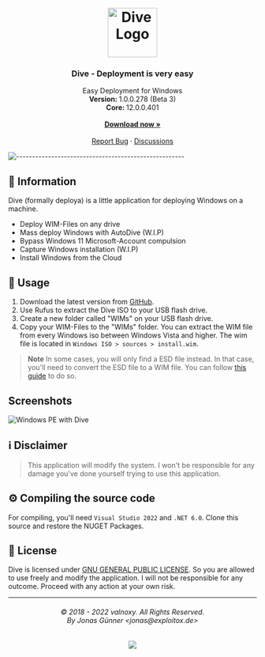<h1 align="center"><br><img src="https://dl.exploitox.de/other/dive.png" alt="Dive Logo" width=100></h1>

<h3 align="center">Dive - Deployment is very easy</h3>
<p align="center">
    Easy Deployment for Windows
    <br />
    <strong>Version: </strong>1.0.0.278 (Beta 3)
    <br/>
    <strong>Core: </strong>12.0.0.401
    <br />
    <br />
    <a href="https://github.com/valnoxy/dive/releases"><strong>Download now »</strong></a>
    <br />
    <br />
    <a href="https://github.com/valnoxy/dive/issues">Report Bug</a>
    ·
    <a href="https://github.com/valnoxy/dive/discussions/">Discussions</a>
  </p>
</p>

![-----------------------------------------------------](https://dl.exploitox.de/t440p-oc/rainbow.png)

## 🔔 Information
Dive (formally deploya) is a little application for deploying Windows on a machine. 

- Deploy WIM-Files on any drive
- Mass deploy Windows with AutoDive (W.I.P)
- Bypass Windows 11 Microsoft-Account compulsion
- Capture Windows installation (W.I.P)
- Install Windows from the Cloud

## 🔧 Usage
1. Download the latest version from [GitHub](https://github.com/valnoxy/dive/releases).
2. Use Rufus to extract the Dive ISO to your USB flash drive.
3. Create a new folder called "WIMs" on your USB flash drive.
4. Copy your WIM-Files to the "WIMs" folder. You can extract the WIM file from every Windows iso between Windows Vista and higher. The wim file is located in ```Windows ISO > sources > install.wim```.

> **Note** In some cases, you will only find a ESD file instead. In that case, you'll need to convert the ESD file to a WIM file. You can follow [this guide](https://community.spiceworks.com/how_to/163540-convert-esd-to-wim) to do so.

## Screenshots
![Windows PE with Dive](https://dl.exploitox.de/other/dive-screenshot1.png)

## ℹ️ Disclaimer
> This application will modify the system. I won't be responsible for any damage you've done yourself trying to use this application.

## ⚙️ Compiling the source code
For compiling, you'll need ```Visual Studio 2022``` and ```.NET 6.0```.
Clone this source and restore the NUGET Packages.

## 🧾 License
Dive is licensed under [GNU GENERAL PUBLIC LICENSE](https://github.com/valnoxy/dive/blob/main/LICENSE). So you are allowed to use freely and modify the application. I will not be responsible for any outcome. Proceed with any action at your own risk.

<hr>
<h6 align="center">© 2018 - 2022 valnoxy. All Rights Reserved. 
<br>
By Jonas Günner &lt;jonas@exploitox.de&gt;</h6>
<p align="center">
	<a href="https://github.com/valnoxy/Dive/blob/main/LICENSE"><img src="https://img.shields.io/static/v1.svg?style=for-the-badge&label=License&message=GNU%20GENERAL%20PUBLIC%20%20LICENSE&logoColor=d9e0ee&colorA=363a4f&colorB=b7bdf8"/></a>
</p